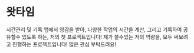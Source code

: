 #  왓타임


시간관리 및 기록 앱에서 영감을 받아, 
다양한 작업의 시간을 계산, 그리고 기록하여 공유할수 있도록 하는, 저의 첫 프로젝트입니다!
제가 쓸수있는 저의 역량을, 모두 써보려고 진행하는 프로젝트입니다!
많은 관심 부탁드려요!
